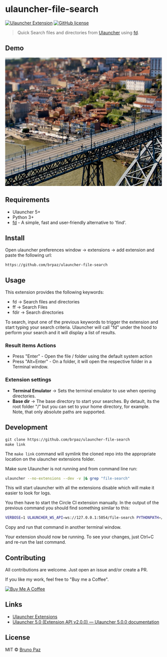 # ulauncher-file-search

[![Ulauncher Extension](https://img.shields.io/badge/Ulauncher-Extension-green.svg?style=for-the-badge)](https://ext.ulauncher.io/-/github-brpaz-ulauncher-file-search)
[![GitHub license](https://img.shields.io/github/license/brpaz/file-search.svg?style=for-the-badge)](https://github.com/brpaz/ulauncher-file-search/blob/master/LICENSE)

> Quick Search files and directories from [Ulauncher](https://ulauncher.io) using [fd](https://github.com/sharkdp/fd).

## Demo

![demo](demo.gif)

## Requirements

- Ulauncher 5+
- Python 3+
- [fd](https://github.com/sharkdp/fd) - A simple, fast and user-friendly alternative to 'find'.

## Install

Open ulauncher preferences window -> extensions -> add extension and paste the following url:

```
https://github.com/brpaz/ulauncher-file-search
```

## Usage

This extension provides the following keywords:

- fd -> Search files and directories
- ff -> Search Files
- fdir -> Search directories

To search, input one of the previous keywords to trigger the extension and start typing your search criteria. Ulauncher will call "fd" under the hood to perform your search and it will display a list of results.

### Result items Actions

- Press "Enter" - Open the file / folder using the default system action
- Press "Alt+Enter" - On a folder, it will open the respective folder in a Terminal window.

### Extension settings

- **Terminal Emulator** -> Sets the terminal emulator to use when opening directories.
- **Base dir** -> The base directory to start your searches. By detault, its the root folder "/" but you can set to your home directory, for example. Note, that only absolute paths are supported.
## Development

```
git clone https://github.com/brpaz/ulauncher-file-search
make link
```

The `make link` command will symlink the cloned repo into the appropriate location on the ulauncher extensions folder.

Make sure Ulauncher is not running and from command line run:

```sh
ulauncher --no-extensions --dev -v |& grep "file-search"
```

This will start ulauncher with all the extensions disable which will make it easier to look for logs.

You then have to start the Circle CI extension manually. In the output of the previous command you should find something similar to this:

```sh
VERBOSE=1 ULAUNCHER_WS_API=ws://127.0.0.1:5054/file-search PYTHONPATH=/usr/lib/python3/dist-packages /usr/bin/python3 /home/bruno/.cache/ulauncher_cache/extensions/file-search/main.py
``` 

Copy and run that command in another terminal window.

Your extension should now be running. To see your changes, just Ctrl+C and re-run the last command.

## Contributing

All contributions are welcome. Just open an issue and/or create a PR.

If you like my work, feel free to "Buy me a Coffee".

<a href="https://www.buymeacoffee.com/Z1Bu6asGV" target="_blank"><img src="https://www.buymeacoffee.com/assets/img/custom_images/orange_img.png" alt="Buy Me A Coffee" style="height: auto !important;width: auto !important;" ></a>

## Links

* [Ulauncher Extensions](https://ext.ulauncher.io/)
* [Ulauncher 5.0 (Extension API v2.0.0) — Ulauncher 5.0.0 documentation](http://docs.ulauncher.io/en/latest/)

## License

MIT &copy; [Bruno Paz](http://brunopaz.net)
